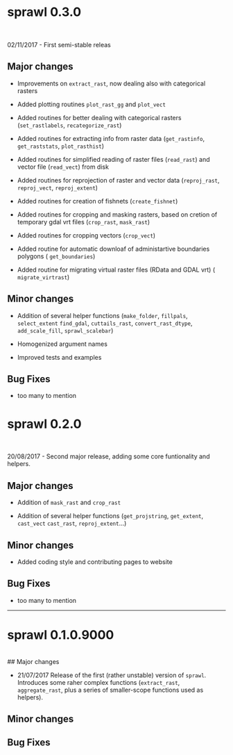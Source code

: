 # sprawl 0.3.0
<br>

02/11/2017 - First semi-stable releas 

## Major changes 

 - Improvements on `extract_rast`, now dealing also with categorical rasters
 
 - Added plotting routines `plot_rast_gg` and `plot_vect`
 
 - Added routines for better dealing with categorical rasters (`set_rastlabels`, 
   `recategorize_rast`)
 
 - Added routines for extracting info from raster data (`get_rastinfo`, 
   `get_raststats`, `plot_rasthist`)
   
 - Added routines for simplified reading of raster files (`read_rast`) and 
   vector file (`read_vect`) from disk
   
 - Added routines for reprojection of raster and vector data (`reproj_rast`, 
   `reproj_vect`, `reproj_extent`)
 
 - Added routines for creation of fishnets (`create_fishnet`)
 
 - Added routines for cropping and masking rasters, based on cretion of temporary
   gdal vrt files (`crop_rast`, `mask_rast`)
   
 - Added routines for cropping vectors (`crop_vect`)
 
 - Added routine for automatic downloaf of administartive boundaries polygons (
  `get_boundaries`)
  
 - Added routine for migrating virtual raster files (RData and GDAL vrt) (
  `migrate_virtrast`)
 
## Minor changes 

 - Addition of several helper functions (`make_folder`, `fillpals`, `select_extent`
 `find_gdal`, `cuttails_rast`, `convert_rast_dtype`, `add_scale_fill`, 
 `sprawl_scalebar`)
 
 - Homogenized argument names
 
 - Improved tests and examples
 
## Bug Fixes 

 - too many to mention



# sprawl 0.2.0
<br>

20/08/2017 - Second major release, adding some core funtionality and helpers. 

## Major changes 

 - Addition of `mask_rast` and `crop_rast`
 
 - Addition of several helper functions (`get_projstring`, `get_extent`, `cast_vect`
 `cast_rast`, `reproj_extent`...)

## Minor changes 

 - Added coding style and contributing pages to website
 
## Bug Fixes 

 - too many to mention

________________________________________________________________________________

# sprawl 0.1.0.9000
<br>
## Major changes 

 - 21/07/2017 Release of the first (rather unstable) version of `sprawl`. Introduces
  some raher complex functions (`extract_rast`, `aggregate_rast`, plus a series of
  smaller-scope functions used as helpers). 

## Minor changes 


## Bug Fixes 

